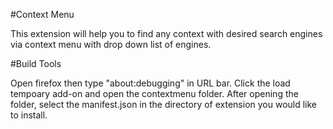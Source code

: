 #Context Menu

This extension will help you to find any context with desired search engines via context menu with drop down list of engines.

#Build Tools
 
 Open firefox then type "about:debugging" in URL bar. Click the load tempoary add-on and open the contextmenu folder. After opening the folder,
 select the manifest.json in the directory of extension you would like to install.
